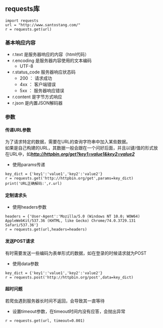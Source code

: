 ## requests库
```
import requests
url = "http://www.santostang.com/"
r = requests.get(url)
```
### 基本响应内容
+ r.text 是服务器响应的内容（html代码）
+ r.encoding 是服务器内容使用的文本编码
   + UTF-8
+ r.status_code 服务器响应状态码
   + 200 ： 请求成功
   + 4xx ： 客户端错误
   + 5xx ： 服务器响应错误
+ r.content 是字节方式响应
+ r.json 是内置JSON解码器
### 参数
#### 传递URL参数
为了请求特定的数据，需要在URL的查询字符串中加入某些数据。   
如果是自己构建的URL，其数据一般会跟在一个问好后面，并且以键/值的形式放在URL中，如***http://httpbin.org/get?key1=value1&key2=value2***   
+ 使用params传递
```
key_dict = {'key1':'value1','key2':'value2'}
r = requests.get('http://httpbin.org/get',params=key_dict)
print('URL正确解码:',r.url)
```
#### 定制请求头
+ 使用headers参数
```
headers = {'User-Agent':'Mozilla/5.0 (Windows NT 10.0; WOW64) AppleWebKit/537.36 (KHTML, like Gecko) Chrome/74.0.3729.131 Safari/537.36'}
r = requests.get(url,headers=headers)
```
#### 发送POST请求
有时需要发送一些编码为表单形式的数据，如在登录的时候请求就为POST
+ 使用data参数
```
key_dict = {'key1':'value1','key2':'value2'}
r = requests.post('http://httpbin.org/post',data=key_dict)
```
#### 超时问题
若爬虫遇到服务器长时间不返回，会导致其一直等待   
+ 设置timeout参数，在timeout时间内没有应答，会抛出异常
```
r = requests.get(url, timeout=0.001)
```
